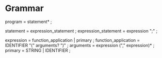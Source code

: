 # Grammar

program = statement* ;

statement            = expression_statement ;
expression_statement = expression ";" ;

expression           = function_application | primary ;
function_application = IDENTIFIER "(" arguments? ")" ;
arguments            = expression ("," expression)* ;
primary              = STRING | IDENTIFIER ;